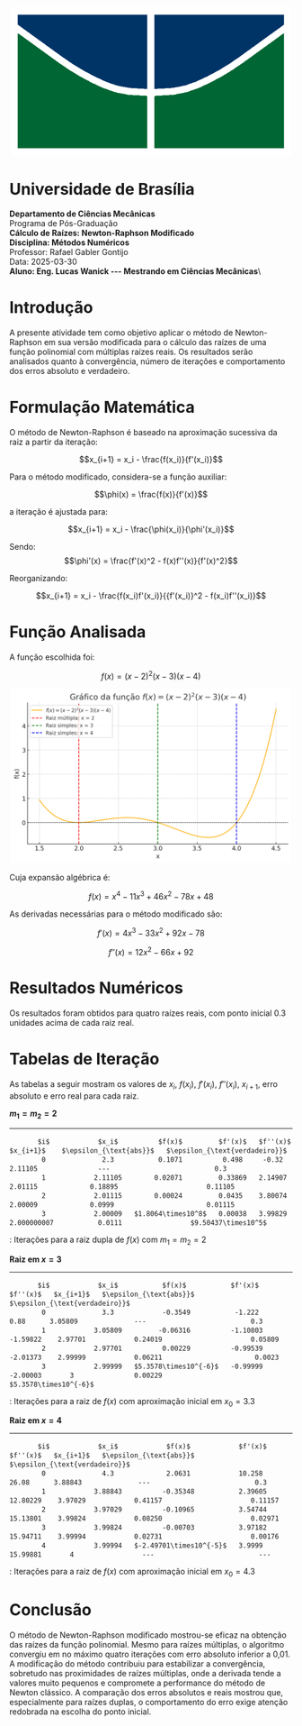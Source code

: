 <p align="center">
  <img src="img/unb_bandeira.png" alt="Logo UnB" width="500"/>
</p>

# Universidade de Brasília
**Departamento de Ciências Mecânicas**\
Programa de Pós-Graduação\
**Cálculo de Raízes: Newton-Raphson Modificado**\
**Disciplina: Métodos Numéricos**\
Professor: Rafael Gabler Gontijo\
Data: 2025-03-30\
**Aluno: Eng. Lucas Wanick --- Mestrando em Ciências Mecânicas**\


# Introdução

A presente atividade tem como objetivo aplicar o método de
Newton-Raphson em sua versão modificada para o cálculo das raízes de uma
função polinomial com múltiplas raízes reais. Os resultados serão
analisados quanto à convergência, número de iterações e comportamento
dos erros absoluto e verdadeiro.

# Formulação Matemática

O método de Newton-Raphson é baseado na aproximação sucessiva da raiz a
partir da iteração:

$$x_{i+1} = x_i - \frac{f(x_i)}{f'(x_i)}$$

Para o método modificado, considera-se a função auxiliar:

$$\phi(x) = \frac{f(x)}{f'(x)}$$

a iteração é ajustada para:

$$x_{i+1} = x_i - \frac{\phi(x_i)}{\phi'(x_i)}$$

Sendo: $$\phi'(x) = \frac{f'(x)^2 - f(x)f''(x)}{f'(x)^2}$$

Reorganizando:

$$x_{i+1} = x_i - \frac{f(x_i)f'(x_i)}{{f'(x_i)}^2 - f(x_i)f''(x_i)}$$

# Função Analisada

A função escolhida foi:

$$f(x) = (x - 2)^2(x - 3)(x - 4)$$

<p align="center">
  <img src="img/f(x)_plot.png" alt="Função do Polinômio $f(x)$" width="500"/>
</p>

Cuja expansão algébrica é:

$$f(x) = x^4 - 11x^3 + 46x^2 - 78x + 48$$

As derivadas necessárias para o método modificado são:

$$f'(x) = 4x^3 - 33x^2 + 92x - 78$$

$$f''(x) = 12x^2 - 66x + 92$$

# Resultados Numéricos

Os resultados foram obtidos para quatro raízes reais, com ponto inicial
0.3 unidades acima de cada raiz real.

# Tabelas de Iteração

As tabelas a seguir mostram os valores de $x_i$, $f(x_i)$, $f'(x_i)$,
$f''(x_i)$, $x_{i+1}$, erro absoluto e erro real para cada raiz.

   **$m_1 = m_2 = 2$**                                                                                              
  --------------------- --------- -------------------- --------- ---------- ------------- ------------------------- --------------------------------
           $i$            $x_i$          $f(x)$         $f'(x)$   $f''(x)$    $x_{i+1}$    $\epsilon_{\text{abs}}$   $\epsilon_{\text{verdadeiro}}$
            0              2.3           0.1071          0.498     -0.32       2.11105               ---                          0.3
            1            2.11105        0.02071         0.33869   2.14907      2.01115             0.18895                      0.11105
            2            2.01115        0.00024         0.0435    3.80074      2.00009             0.0999                       0.01115
            3            2.00009   $1.8064\times10^8$   0.00038   3.99829    2.000000007           0.0111                 $9.50437\times10^5$

  : Iterações para a raiz dupla de $f(x)$ com $m_1 = m_2 = 2$

   **Raiz em $x = 3$**                                                                                                
  --------------------- --------- ----------------------- ---------- ---------- ----------- ------------------------- --------------------------------
           $i$            $x_i$           $f(x)$           $f'(x)$    $f''(x)$   $x_{i+1}$   $\epsilon_{\text{abs}}$   $\epsilon_{\text{verdadeiro}}$
            0              3.3            -0.3549           -1.222      0.88      3.05809              ---                          0.3
            1            3.05809         -0.06316          -1.10803   -1.59822    2.97701            0.24019                      0.05809
            2            2.97701          0.00229          -0.99539   -2.01373    2.99999            0.06211                       0.0023
            3            2.99999   $5.3578\times10^{-6}$   -0.99999   -2.00003       3               0.00229               $5.3578\times10^{-6}$

  : Iterações para a raiz de $f(x)$ com aproximação inicial em
  $x_0 = 3.3$

   **Raiz em $x = 4$**                                                                                                 
  --------------------- --------- ------------------------- --------- ---------- ----------- ------------------------- --------------------------------
           $i$            $x_i$            $f(x)$            $f'(x)$   $f''(x)$   $x_{i+1}$   $\epsilon_{\text{abs}}$   $\epsilon_{\text{verdadeiro}}$
            0              4.3             2.0631            10.258     26.08      3.88843              ---                          0.3
            1            3.88843          -0.35348           2.39605   12.80229    3.97029            0.41157                      0.11157
            2            3.97029          -0.10965           3.54744   15.13801    3.99824            0.08250                      0.02971
            3            3.99824          -0.00703           3.97182   15.94711    3.99994            0.02731                      0.00176
            4            3.99994   $-2.49701\times10^{-5}$   3.9999    15.99881       4                 ---                          ---

  : Iterações para a raiz de $f(x)$ com aproximação inicial em
  $x_0 = 4.3$

# Conclusão

O método de Newton-Raphson modificado mostrou-se eficaz na obtenção das
raízes da função polinomial. Mesmo para raízes múltiplas, o algoritmo
convergiu em no máximo quatro iterações com erro absoluto inferior a
0,01. A modificação do método contribuiu para estabilizar a
convergência, sobretudo nas proximidades de raízes múltiplas, onde a
derivada tende a valores muito pequenos e compromete a performance do
método de Newton clássico. A comparação dos erros absolutos e reais
mostrou que, especialmente para raízes duplas, o comportamento do erro
exige atenção redobrada na escolha do ponto inicial.
